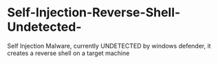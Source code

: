 # Self-Injection-Reverse-Shell-Undetected-
Self Injection Malware, currently UNDETECTED by windows defender, it creates a reverse shell on a target machine
